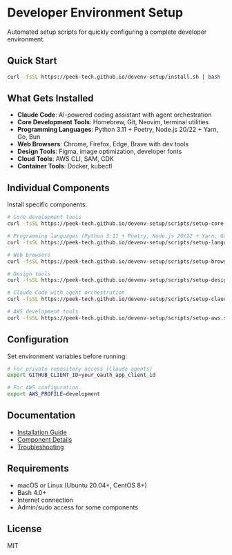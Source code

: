 # Developer Environment Setup

Automated setup scripts for quickly configuring a complete developer environment.

## Quick Start

```bash
curl -fsSL https://peek-tech.github.io/devenv-setup/install.sh | bash
```

## What Gets Installed

- **Claude Code**: AI-powered coding assistant with agent orchestration
- **Core Development Tools**: Homebrew, Git, Neovim, terminal utilities
- **Programming Languages**: Python 3.11 + Poetry, Node.js 20/22 + Yarn, Go, Bun
- **Web Browsers**: Chrome, Firefox, Edge, Brave with dev tools
- **Design Tools**: Figma, image optimization, developer fonts
- **Cloud Tools**: AWS CLI, SAM, CDK
- **Container Tools**: Docker, kubectl

## Individual Components

Install specific components:

```bash
# Core development tools
curl -fsSL https://peek-tech.github.io/devenv-setup/scripts/setup-core.sh | bash

# Programming languages (Python 3.11 + Poetry, Node.js 20/22 + Yarn, Go, Bun)
curl -fsSL https://peek-tech.github.io/devenv-setup/scripts/setup-languages.sh | bash

# Web browsers
curl -fsSL https://peek-tech.github.io/devenv-setup/scripts/setup-browsers.sh | bash

# Design tools
curl -fsSL https://peek-tech.github.io/devenv-setup/scripts/setup-design.sh | bash

# Claude Code with agent orchestration
curl -fsSL https://peek-tech.github.io/devenv-setup/scripts/setup-claude.sh | bash

# AWS development tools
curl -fsSL https://peek-tech.github.io/devenv-setup/scripts/setup-aws.sh | bash
```

## Configuration

Set environment variables before running:

```bash
# For private repository access (Claude agents)
export GITHUB_CLIENT_ID=your_oauth_app_client_id

# For AWS configuration
export AWS_PROFILE=development
```

## Documentation

- [Installation Guide](docs/installation.md)
- [Component Details](docs/components.md)
- [Troubleshooting](docs/troubleshooting.md)

## Requirements

- macOS or Linux (Ubuntu 20.04+, CentOS 8+)
- Bash 4.0+
- Internet connection
- Admin/sudo access for some components

## License

MIT